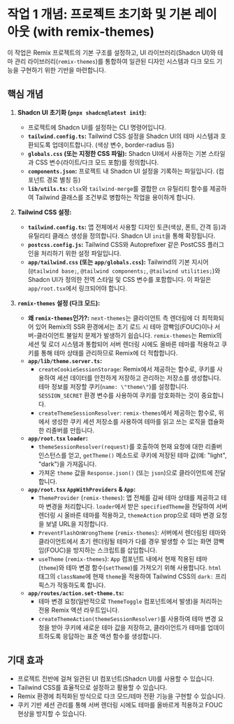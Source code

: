 # 작업 1 개념: 프로젝트 초기화 및 기본 레이아웃 (with remix-themes)

이 작업은 Remix 프로젝트의 기본 구조를 설정하고, UI 라이브러리(Shadcn UI)와 테마 관리 라이브러리(`remix-themes`)를 통합하여 일관된 디자인 시스템과 다크 모드 기능을 구현하기 위한 기반을 마련합니다.

## 핵심 개념

1.  **Shadcn UI 초기화 (`pnpx shadcn@latest init`):**
    *   프로젝트에 Shadcn UI를 설정하는 CLI 명령어입니다.
    *   **`tailwind.config.ts`:** Tailwind CSS 설정을 Shadcn UI의 테마 시스템과 호환되도록 업데이트합니다. (색상 변수, border-radius 등)
    *   **`globals.css` (또는 지정한 CSS 파일):** Shadcn UI에서 사용하는 기본 스타일과 CSS 변수(라이트/다크 모드 포함)를 정의합니다.
    *   **`components.json`:** 프로젝트 내 Shadcn UI 설정을 기록하는 파일입니다. (컴포넌트 경로 별칭 등)
    *   **`lib/utils.ts`:** `clsx`와 `tailwind-merge`를 결합한 `cn` 유틸리티 함수를 제공하여 Tailwind 클래스를 조건부로 병합하는 작업을 용이하게 합니다.

2.  **Tailwind CSS 설정:**
    *   **`tailwind.config.ts`:** 앱 전체에서 사용할 디자인 토큰(색상, 폰트, 간격 등)과 유틸리티 클래스 생성을 정의합니다. Shadcn UI `init`을 통해 확장됩니다.
    *   **`postcss.config.js`:** Tailwind CSS와 Autoprefixer 같은 PostCSS 플러그인을 처리하기 위한 설정 파일입니다.
    *   **`app/tailwind.css` (또는 `app/globals.css`):** Tailwind의 기본 지시어(`@tailwind base;`, `@tailwind components;`, `@tailwind utilities;`)와 Shadcn UI가 정의한 전역 스타일 및 CSS 변수를 포함합니다. 이 파일은 `app/root.tsx`에서 링크되어야 합니다.

3.  **`remix-themes` 설정 (다크 모드):**
    *   **왜 `remix-themes`인가?:** `next-themes`는 클라이언트 측 렌더링에 더 최적화되어 있어 Remix의 SSR 환경에서는 초기 로드 시 테마 깜빡임(FOUC)이나 서버-클라이언트 불일치 문제가 발생하기 쉽습니다. `remix-themes`는 Remix의 세션 및 로더 시스템과 통합되어 서버 렌더링 시에도 올바른 테마를 적용하고 쿠키를 통해 테마 상태를 관리하므로 Remix에 더 적합합니다.
    *   **`app/lib/theme.server.ts`:**
        *   `createCookieSessionStorage`: Remix에서 제공하는 함수로, 쿠키를 사용하여 세션 데이터를 안전하게 저장하고 관리하는 저장소를 생성합니다. 테마 정보를 저장할 쿠키(`name: \"theme\"`)를 설정합니다. `SESSION_SECRET` 환경 변수를 사용하여 쿠키를 암호화하는 것이 중요합니다.
        *   `createThemeSessionResolver`: `remix-themes`에서 제공하는 함수로, 위에서 생성한 쿠키 세션 저장소를 사용하여 테마를 읽고 쓰는 로직을 캡슐화한 리졸버를 만듭니다.
    *   **`app/root.tsx` `loader`:**
        *   `themeSessionResolver(request)`를 호출하여 현재 요청에 대한 리졸버 인스턴스를 얻고, `getTheme()` 메소드로 쿠키에 저장된 테마 값(예: \"light\", \"dark\")을 가져옵니다.
        *   가져온 `theme` 값을 `Response.json()` (또는 `json`)으로 클라이언트에 전달합니다.
    *   **`app/root.tsx` `AppWithProviders` & `App`:**
        *   `ThemeProvider` (`remix-themes`): 앱 전체를 감싸 테마 상태를 제공하고 테마 변경을 처리합니다. `loader`에서 받은 `specifiedTheme`을 전달하여 서버 렌더링 시 올바른 테마를 적용하고, `themeAction` prop으로 테마 변경 요청을 보낼 URL을 지정합니다.
        *   `PreventFlashOnWrongTheme` (`remix-themes`): 서버에서 렌더링된 테마와 클라이언트에서 초기 렌더링될 테마가 다를 경우 발생할 수 있는 화면 깜빡임(FOUC)을 방지하는 스크립트를 삽입합니다.
        *   `useTheme` (`remix-themes`): `App` 컴포넌트 내에서 현재 적용된 테마(`theme`)와 테마 변경 함수(`setTheme`)를 가져오기 위해 사용합니다. `html` 태그의 `className`에 현재 `theme`을 적용하여 Tailwind CSS의 `dark:` 프리픽스가 작동하도록 합니다.
    *   **`app/routes/action.set-theme.ts`:**
        *   테마 변경 요청(일반적으로 `ThemeToggle` 컴포넌트에서 발생)을 처리하는 전용 Remix 액션 라우트입니다.
        *   `createThemeAction(themeSessionResolver)`를 사용하여 테마 변경 요청을 받아 쿠키에 새로운 테마 값을 저장하고, 클라이언트가 테마를 업데이트하도록 응답하는 표준 액션 함수를 생성합니다.

## 기대 효과

*   프로젝트 전반에 걸쳐 일관된 UI 컴포넌트(Shadcn UI)를 사용할 수 있습니다.
*   Tailwind CSS를 효율적으로 설정하고 활용할 수 있습니다.
*   Remix 환경에 최적화된 방식으로 다크 모드/테마 전환 기능을 구현할 수 있습니다.
*   쿠키 기반 세션 관리를 통해 서버 렌더링 시에도 테마를 올바르게 적용하고 FOUC 현상을 방지할 수 있습니다. 